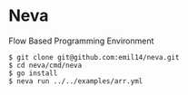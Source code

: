 # Neva

Flow Based Programming Environment

```shell
$ git clone git@github.com:emil14/neva.git
$ cd neva/cmd/neva
$ go install
$ neva run ../../examples/arr.yml
```


